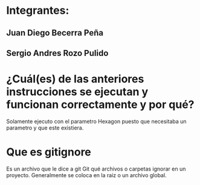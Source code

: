 # Integrantes:
## Juan Diego Becerra Peña
## Sergio Andres Rozo Pulido

# ¿Cuál(es) de las anteriores instrucciones se ejecutan y funcionan correctamente y por qué?

Solamente ejecuto con el parametro Hexagon puesto que necesitaba un parametro y que este existiera.

# Que es gitignore

Es un archivo que le dice a git Git qué archivos o carpetas ignorar en un proyecto. Generalmente se coloca en la raiz o un archivo global.
